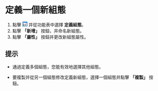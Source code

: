 # 定義一個新組態

1. 點擊
![Select Configuration](../../images/configpopup.png) 并從功能表中選擇
**定義組態**。
2. 點擊 **「新增」** 按鈕，并命名新組態。
3. 點擊 **「屬性」** 按鈕并更改新組態屬性。

## 提示

- 通過定義多個組態，您能有效地選擇其他組態。

- 要複製并從另一個組態修改定義新組態，選擇一個組態并點擊 **「複製」** 按鈕。
